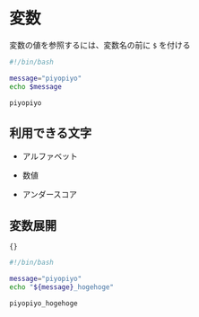 # 変数

変数の値を参照するには、変数名の前に `$` を付ける

```bash
#!/bin/bash

message="piyopiyo"
echo $message
```

```bash
piyopiyo
```

## 利用できる文字

- アルファベット

- 数値

- アンダースコア

## 変数展開

`{}`

```bash
#!/bin/bash

message="piyopiyo"
echo "${message}_hogehoge"
```

```bash
piyopiyo_hogehoge
```